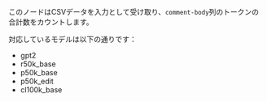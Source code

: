 このノードはCSVデータを入力として受け取り、`comment-body`列のトークンの合計数をカウントします。

対応しているモデルは以下の通りです：

- gpt2
- r50k_base
- p50k_base
- p50k_edit
- cl100k_base
